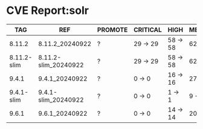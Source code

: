 # CVE Report:solr
|     TAG     |         REF          | PROMOTE | CRITICAL |   HIGH   |  MEDIUM  |   LOW    | UNKNOWN |
|-------------|----------------------|---------|----------|----------|----------|----------|---------|
| 8.11.2      | 8.11.2_20240922      | ?       | 29 -> 29 | 58 -> 58 | 62 -> 62 | 16 -> 16 | 0 -> 0  |
| 8.11.2-slim | 8.11.2-slim_20240922 | ?       | 29 -> 29 | 58 -> 58 | 62 -> 62 | 16 -> 16 | 0 -> 0  |
| 9.4.1       | 9.4.1_20240922       | ?       | 0 -> 0   | 16 -> 16 | 27 -> 23 | 3 -> 3   | 0 -> 0  |
| 9.4.1-slim  | 9.4.1-slim_20240922  | ?       | 0 -> 0   | 1 -> 1   | 9 -> 5   | 0 -> 0   | 0 -> 0  |
| 9.6.1       | 9.6.1_20240922       | ?       | 0 -> 0   | 14 -> 14 | 20 -> 16 | 3 -> 3   | 0 -> 0  |
